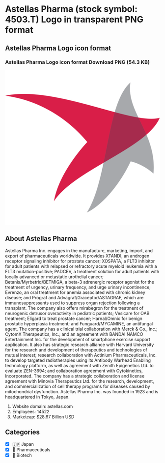 # Astellas Pharma (stock symbol: 4503.T) Logo in transparent PNG format

## Astellas Pharma Logo icon format

### Astellas Pharma Logo icon format Download PNG (54.3 KB)

![Astellas Pharma Logo icon format Download PNG (54.3 KB)](/img/orig/4503.T-e93bde73.png)

## About Astellas Pharma

Astellas Pharma Inc. engages in the manufacture, marketing, import, and export of pharmaceuticals worldwide. It provides XTANDI, an androgen receptor signaling inhibitor for prostate cancer; XOSPATA, a FLT3 inhibitor for adult patients with relapsed or refractory acute myeloid leukemia with a FLT3 mutation-positive; PADCEV, a treatment solution for adult patients with locally advanced or metastatic urothelial cancer; Betanis/Myrbetriq/BETMIGA, a beta-3 adrenergic receptor agonist for the treatment of urgency, urinary frequency, and urge urinary incontinence; Evrenzo, an oral treatment for anemia associated with chronic kidney disease; and Prograf and Advagraf/Graceptor/ASTAGRAF, which are immunosuppressants used to suppress organ rejection following a transplant. The company also offers mirabegron for the treatment of neurogenic detrusor overactivity in pediatric patients; Vesicare for OAB treatment; Eligard to treat prostate cancer; Harnal/Omnic for benign prostatic hyperplasia treatment; and Funguard/MYCAMINE, an antifungal agent. The company has a clinical trial collaboration with Merck & Co., Inc.; CytomX Therapeutics, Inc.; and an agreement with BANDAI NAMCO Entertainment Inc. for the development of smartphone exercise support application. It also has strategic research alliance with Harvard University for the research and development of therapeutics and technologies of mutual interest; research collaboration with Actinium Pharmaceuticals, Inc. to develop targeted radiotherapies using its Antibody Warhead Enabling technology platform, as well as agreement with Zenith Epigenetics Ltd. to evaluate ZEN-3694; and collaboration agreement with Cytokinetics, Incorporated. The company has a strategic collaboration and license agreement with Minovia Therapeutics Ltd. for the research, development, and commercialization of cell therapy programs for diseases caused by mitochondrial dysfunction. Astellas Pharma Inc. was founded in 1923 and is headquartered in Tokyo, Japan.

1. Website domain: astellas.com
2. Employees: 14522
3. Marketcap: $28.67 Billion USD


## Categories
- [x] 🇯🇵 Japan
- [x] 💊 Pharmaceuticals
- [x] 🧬 Biotech
